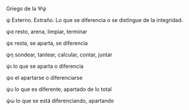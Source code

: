 Griego de la Ψψ

ψ Externo. Extraño. Lo que se diferencia o se distingue de la integridad.

ψα 
resto, arena, limpiar, terminar

ψε 
resta, se aparta, se diferencia

ψη
sondear, tantear, calcular, contar, juntar

ψι 
lo que se aparta o diferencia

ψο 
el apartarse o diferenciarse

ψυ
lo que es diferente, apartado de lo total

ψω
lo que se está diferenciando, apartando